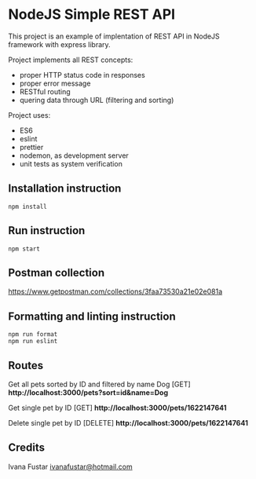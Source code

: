 # NodeJS Simple REST API
This project is an example of implentation of REST API in NodeJS framework with express library. 

Project implements all REST concepts: 
- proper HTTP status code in responses
- proper error message
- RESTful routing
- quering data through URL (filtering and sorting)

Project uses:
- ES6
- eslint
- prettier
- nodemon, as development server
- unit tests as system verification

## Installation instruction
```npm
npm install
```

## Run instruction
```npm 
npm start
```

## Postman collection

https://www.getpostman.com/collections/3faa73530a21e02e081a

## Formatting and linting instruction
```
npm run format
npm run eslint
```

## Routes

Get all pets sorted by ID and filtered by name Dog
[GET] **http://localhost:3000/pets?sort=id&name=Dog**

Get single pet by ID
[GET] **http://localhost:3000/pets/1622147641**

Delete single pet by ID
[DELETE] **http://localhost:3000/pets/1622147641**

## Credits

Ivana Fustar <ivanafustar@hotmail.com>
